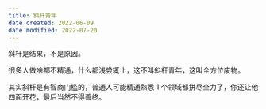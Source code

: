 ```yaml
---
title: 斜杆青年
date created: 2022-06-09
date modified: 2022-07-20
---
```


斜杆是结果，不是原因。

很多人做啥都不精通，什么都浅尝辄止，这不叫斜杆青年，这叫全方位废物。

其实斜杆是有智商门槛的，普通人可能精通熟悉 1 个领域都拼尽全力了，你还让他四面开花，最后当然不得善终。
